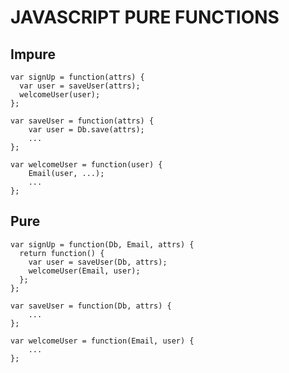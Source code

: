 # JAVASCRIPT PURE FUNCTIONS

## Impure
```
var signUp = function(attrs) {
  var user = saveUser(attrs);
  welcomeUser(user);
};
```

```
var saveUser = function(attrs) {
    var user = Db.save(attrs);
    ...
};
```

```
var welcomeUser = function(user) {
    Email(user, ...);
    ...
};
```

## Pure
```
var signUp = function(Db, Email, attrs) {
  return function() {
    var user = saveUser(Db, attrs);
    welcomeUser(Email, user);
  };
};
```

```
var saveUser = function(Db, attrs) {
    ...
};
```

```
var welcomeUser = function(Email, user) {
    ...
};
```
